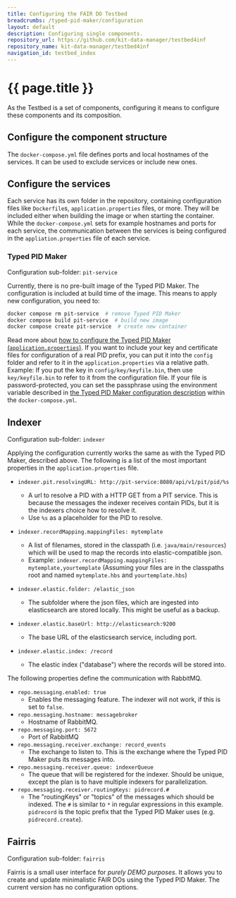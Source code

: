 ```yaml
---
title: Configuring the FAIR DO Testbed
breadcrumbs: /typed-pid-maker/configuration
layout: default
description: Configuring single components.
repository_url: https://github.com/kit-data-manager/testbed4inf
repository_name: kit-data-manager/testbed4inf
navigation_id: testbed_index
---
```


# {{ page.title }}

As the Testbed is a set of components, configuring it means to configure these components and its composition.

## Configure the component structure

The `docker-compose.yml` file defines ports and local hostnames of the services. It can be used to exclude services or include new ones.

## Configure the services

Each service has its own folder in the repository, containing configuration files like `Dockerfile`s, `application.properties` files, or more. They will be included either when building the image or when starting the container. While the `docker-compose.yml` sets for example hostnames and ports for each service, the communication between the services is being configured in the `appliation.properties` file of each service.

### Typed PID Maker

Configuration sub-folder: `pit-service`

Currently, there is no pre-built image of the Typed PID Maker. The configuration is included at build time of the image. This means to apply new configuration, you need to:

```bash
docker compose rm pit-service  # remove Typed PID Maker
docker compose build pit-service  # build new image
docker compose create pit-service  # create new container
```

Read more about [how to configure the Typed PID Maker (`application.properties`)](../typed-pid-maker/configuration.html). If you want to include your key and certificate files for configuration of a real PID prefix, you can put it into the `config` folder and refer to it in the `application.properties` via a relative path. Example: If you put the key in `config/key/keyfile.bin`, then use `key/keyfile.bin` to refer to it from the configuration file. If your file is password-protected, you can set the passphrase using the environment variable described in [the Typed PID Maker configuration description](../typed-pid-maker/configuration.html) within the `docker-compose.yml`.

## Indexer

Configuration sub-folder: `indexer`

Applying the configuration currently works the same as with the Typed PID Maker, described above. The following is a list of the most important properties in the `application.properties` file.

- `indexer.pit.resolvingURL: http://pit-service:8080/api/v1/pit/pid/%s`
    - A url to resolve a PID with a HTTP GET from a PIT service. This is because the messages the indexer receives contain PIDs, but it is the indexers choice how to resolve it.
    - Use `%s` as a placeholder for the PID to resolve.

- `indexer.recordMapping.mappingFiles: mytemplate`
    - A list of filenames, stored in the classpath (i.e. `java/main/resources`) which will be used to map the records into elastic-compatible json.
    - Example: `indexer.recordMapping.mappingFiles: mytemplate,yourtemplate` (Assuming your files are in the classpaths root and named `mytemplate.hbs` and `yourtemplate.hbs`)

- `indexer.elastic.folder: /elastic_json`
    - The subfolder where the json files, which are ingested into elasticsearch are stored locally. This might be useful as a backup.

- `indexer.elastic.baseUrl: http://elasticsearch:9200`
    - The base URL of the elasticsearch service, including port.

- `indexer.elastic.index: /record`
    - The elastic index ("database") where the records will be stored into.

The following properties define the communication with RabbitMQ.

- `repo.messaging.enabled: true`
    - Enables the messaging feature. The indexer will not work, if this is set to `false`.
- `repo.messaging.hostname: messagebroker`
    - Hostname of RabbitMQ.
- `repo.messaging.port: 5672`
    - Port of RabbitMQ
- `repo.messaging.receiver.exchange: record_events`
    - The exchange to listen to. This is the exchange where the Typed PID Maker puts its messages into.
- `repo.messaging.receiver.queue: indexerQueue`
    - The queue that will be registered for the indexer. Should be unique, except the plan is to have multiple indexers for parallelization.
- `repo.messaging.receiver.routingKeys: pidrecord.#`
    - The "routingKeys" or "topics" of the messages which should be indexed. The `#` is similar to `*` in regular expressions in this example. `pidrecord` is the topic prefix that the Typed PID Maker uses (e.g. `pidrecord.create`).

## Fairris

Configuration sub-folder: `fairris`

Fairris is a small user interface for *purely DEMO purposes*. It allows you to create and update minimalistic FAIR DOs using the Typed PID Maker. The current version has no configuration options.

